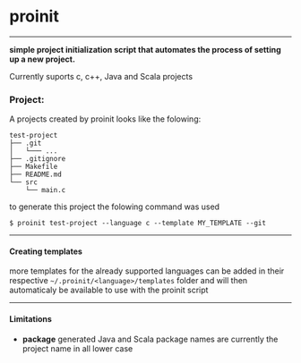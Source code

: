 # proinit
---
**simple project initialization script that automates the process of setting up a new project.**

Currently suports c, c++, Java and Scala projects

### Project:

A projects created by proinit looks like the folowing:
```shell
test-project
├── .git
│   └─── ...
├── .gitignore
├── Makefile
├── README.md
└── src
    └── main.c
```
to generate this project the folowing command was used
```shell
$ proinit test-project --language c --template MY_TEMPLATE --git
```
---
#### Creating templates
more templates for the already supported languages can be added in their respective  `~/.proinit/<language>/templates` folder and will then automaticaly be available to use with the proinit script

---

#### Limitations

 - **package** generated Java and Scala package names are currently the project name in all lower case
